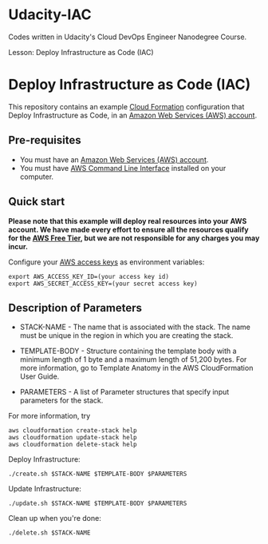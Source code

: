 # Udacity-IAC
Codes written in Udacity's Cloud DevOps Engineer Nanodegree Course. 

Lesson: Deploy Infrastructure as Code (IAC)

# Deploy Infrastructure as Code (IAC)

This repository contains an example [Cloud Formation](https://aws.amazon.com/cloudformation/) configuration that Deploy Infrastructure as Code, in an [Amazon Web Services (AWS) account](http://aws.amazon.com/). 

## Pre-requisites

* You must have an [Amazon Web Services (AWS) account](http://aws.amazon.com/).
* You must have [AWS Command Line Interface](https://aws.amazon.com/cli/) installed on your computer. 

## Quick start

**Please note that this example will deploy real resources into your AWS account. We have made every effort to ensure 
all the resources qualify for the [AWS Free Tier](https://aws.amazon.com/free/), but we are not responsible for any
charges you may incur.** 

Configure your [AWS access 
keys](http://docs.aws.amazon.com/general/latest/gr/aws-sec-cred-types.html#access-keys-and-secret-access-keys) as 
environment variables:

```
export AWS_ACCESS_KEY_ID=(your access key id)
export AWS_SECRET_ACCESS_KEY=(your secret access key)
```

## Description of Parameters

* STACK-NAME - The  name that is associated with the stack. The name must be unique in the region in which you are creating the stack.

* TEMPLATE-BODY - Structure containing the template body with a minimum  length  of  1 byte  and a maximum length of 51,200 bytes. For more information, go to Template Anatomy in the AWS CloudFormation User Guide.

* PARAMETERS - A list of Parameter structures that specify input parameters for the stack. 

For more information, try 
```
aws cloudformation create-stack help
aws cloudformation update-stack help
aws cloudformation delete-stack help
```


Deploy Infrastructure:

```
./create.sh $STACK-NAME $TEMPLATE-BODY $PARAMETERS
```

Update Infrastructure:

```
./update.sh $STACK-NAME $TEMPLATE-BODY $PARAMETERS
```

Clean up when you're done:

```
./delete.sh $STACK-NAME
```
